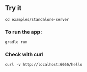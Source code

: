 ## Try it

```cd examples/standalone-server```

### To run the app:

```gradle run```


### Check with curl

```curl -v http://localhost:6666/hello```